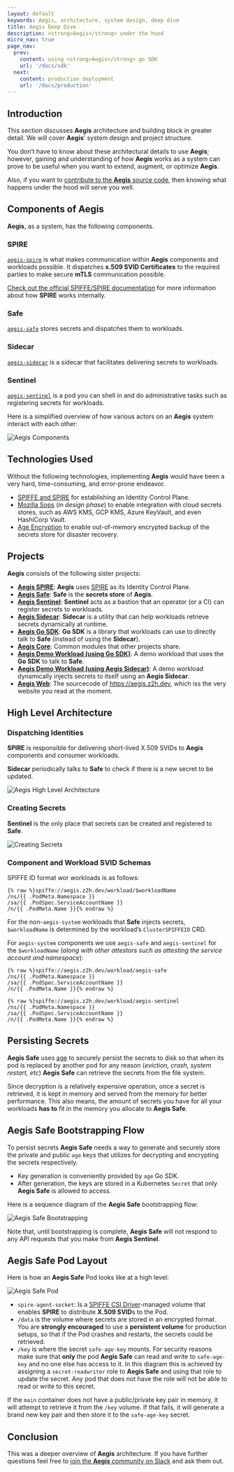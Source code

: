 ```yaml
---
layout: default
keywords: Aegis, architecture, system design, deep dive
title: Aegis Deep Dive
description: <strong>Aegis</strong> under the hood
micro_nav: true
page_nav:
  prev:
    content: using <strong>Aegis</strong> go SDK
    url: '/docs/sdk'
  next:
    content: production deployment 
    url: '/docs/production'
---
```


## Introduction

This section discusses **Aegis** architecture and building block in greater
detail. We will cover **Aegis**’ system design and project structure.

You don’t have to know about these architectural details to use **Aegis**;
however, gaining and understanding of how **Aegis** works as a system can
prove to be useful when you want to extend, augment, or optimize **Aegis**.

Also, if you want to [contribute to the **Aegis** source code][contributor],
then knowing what happens under the hood will serve you well.

[contributor]: http://localhost:4000/contact/#i-want-to-be-a-contributor

## Components of Aegis

**Aegis**, as a system, has the following components.

### SPIRE

[`aegis-spire`][aegis-spire] is what makes communication within **Aegis** 
components and workloads possible. It dispatches **x.509 SVID Certificates** 
to the required parties to make secure **mTLS** communication possible.

[Check out the official SPIFFE/SPIRE documentation][spiffe] for more information
about how **SPIRE** works internally.

[spiffe]: https://spiffe.io/

### Safe

[`aegis-safe`][safe] stores secrets and dispatches them to workloads.

### Sidecar

[`aegis-sidecar`][sidecar] is a sidecar that facilitates delivering secrets to workloads.

### Sentinel

[`aegis-sentinel`][sentinel] is a pod you can shell in and do administrative tasks such as
registering secrets for workloads.

[aegis-spire]: https://github.com/zerotohero-dev/aegis-spire
[safe]: https://github.com/zerotohero-dev/aegis-safe
[sidecar]: https://github.com/zerotohero-dev/aegis-sidecar
[sentinel]: https://github.com/zerotohero-dev/aegis-sentinel

Here is a simplified overview of how various actors on an **Aegis** system
interact with each other:

![Aegis Components](/assets/actors.jpg "Aegis Component Interaction")

## Technologies Used

Without the following technologies, implementing **Aegis** would have been a very
hard, time-consuming, and error-prone endeavor.

* [SPIFFE and SPIRE][spire] for establishing an Identity Control Plane.
* [Mozilla Sops][sops] (*in design phase*) to enable integration with cloud
  secrets stores, such as AWS KMS, GCP KMS, Azure KeyVault, and even HashiCorp
  Vault.
* [Age Encryption][age] to enable out-of-memory encrypted
  backup of the secrets store for disaster recovery.

[spire]: https://spiffe.io/ "SPIFFE: Secure Production Identity Framework for Everyone"
[sops]: https://github.com/mozilla/sops "Sops: Simple and flexible tool for managing secrets"
[age]: https://github.com/FiloSottile/age "Age: A secure and modern encryption tool"

## Projects

**Aegis** consists of the following sister projects:

* [**Aegis SPIRE**][aegis-spire]: **Aegis** uses [SPIRE][spire] as its Identity 
  Control Plane.
* [**Aegis Safe**][aegis-safe]: **Safe** is the **secrets store** of **Aegis**.
* [**Aegis Sentinel**][aegis-sentinel]: **Sentinel** acts as a bastion that an 
  operator (or a CI) can register secrets to workloads.
* [**Aegis Sidecar**][aegis-sidecar]: **Sidecar** is a utility that can help 
  workloads retrieve secrets dynamically at runtime.
* [**Aegis Go SDK**][aegis-sdk-go]: **Go SDK** is a library that workloads can 
  use to directly talk to **Safe** (instead of using the **Sidecar**).
* [**Aegis Core**][aegis-core]: Common modules that other projects share.
* [**Aegis Demo Workload (using Go SDK)**][aegis-workload-demo-using-sdk]: A 
  demo workload that uses the **Go SDK** to talk to **Safe**.
* [**Aegis Demo Workload (using Aegis Sidecar)**][aegis-workload-demo-using-sidecar]: 
  A demo workload dynamically injects secrets to itself using an **Aegis Sidecar**.
* [**Aegis Web**][aegis-web]: The sourcecode of <https://aegis.z2h.dev>, which
  iss the very website you read at the moment.

[aegis-core]: https://github.com/zerotohero-dev/aegis-core
[aegis-safe]: https://github.com/zerotohero-dev/aegis-safe
[aegis-sdk-go]: https://github.com/zerotohero-dev/aegis-sdk-go
[aegis-sentinel]: https://github.com/zerotohero-dev/aegis-sentinel
[aegis-sidecar]: https://github.com/zerotohero-dev/aegis-sidecar
[aegis-spire]: https://github.com/zerotohero-dev/aegis-spire
[aegis-web]: https://github.com/zerotohero-dev/aegis-web
[aegis-workload-demo-using-sdk]: https://github.com/zerotohero-dev/aegis-workload-demo-using-sdk
[aegis-workload-demo-using-sidecar]: https://github.com/zerotohero-dev/aegis-workload-demo-using-sidecar

## High Level Architecture

### Dispatching Identities

**SPIRE** is responsible for delivering short-lived X.509 SVIDs to **Aegis**
components and consumer workloads.

**Sidecar** periodically talks to **Safe** to check if there is a new secret
to be updated.

![Aegis High Level Architecture](/assets/aegis-hla.png "Aegis High Level Architecture")

### Creating Secrets

**Sentinel** is the only place that secrets can be created and registered
to **Safe**.

![Creating Secrets](/assets/aegis-create-secrets.png "Creating Secrets")

### Component and Workload SVID Schemas

SPIFFE ID format wor workloads is as follows:

```text
{% raw %}spiffe://aegis.z2h.dev/workload/$workloadName
/ns/{{ .PodMeta.Namespace }}
/sa/{{ .PodSpec.ServiceAccountName }}
/n/{{ .PodMeta.Name }}{% endraw %}
```

For the non-`aegis-system` workloads that **Safe** injects secrets,
`$workloadName` is determined by the workload’s `ClusterSPIFFEID` CRD.

For `aegis-system` components we use `aegis-safe` and `aegis-sentinel`
for the `$workloadName` (*along with other attestors such as attesting
the service account and namespace*):

```text
{% raw %}spiffe://aegis.z2h.dev/workload/aegis-safe
/ns/{{ .PodMeta.Namespace }}
/sa/{{ .PodSpec.ServiceAccountName }}
/n/{{ .PodMeta.Name }}{% endraw %}
```

```text
{% raw %}spiffe://aegis.z2h.dev/workload/aegis-sentinel
/ns/{{ .PodMeta.Namespace }}
/sa/{{ .PodSpec.ServiceAccountName }}
/n/{{ .PodMeta.Name }}{% endraw %}
```

## Persisting Secrets

**Aegis Safe** uses [age][age] to securely persist the secrets to disk so that
when its pod is replaced by another pod for any reason 
(*eviction, crash, system restart, etc*) **Aegis Safe** can retrieve the 
secrets from the file system.

Since decryption is a relatively expensive operation, once a secret is retrieved, 
it is kept in memory and served from the memory for better performance. This also
means, the amount of secrets you have for all your workloads **has to** fit in
the memory you allocate to **Aegis Safe**.

## **Aegis Safe** Bootstrapping Flow

To persist secrets **Aegis Safe** needs a way to generate and securely store
the private and public `age` keys that utilizes for decrypting and encrypting
the secrets respectively.

* Key generation is conveniently provided by `age` Go SDK.
* After generation, the keys are stored in a Kubernetes `Secret` that only
  **Aegis Safe** is allowed to access.

Here is a sequence diagram of the **Aegis Safe** bootstrapping flow:

![Aegis Safe Bootstrapping](/assets/bootstrap.jpg "Aegis Safe Bootstrapping Flow")

Note that, until bootstrapping is complete, **Aegis Safe** will not respond to
any API requests that you make from **Aegis Sentinel**.

[age]: https://github.com/FiloSottile/age

## **Aegis Safe** Pod Layout

Here is how an **Aegis Safe** Pod looks like at a high level:

![Aegis Safe Pod](/assets/crypto.jpg "Aegis Safe Pod")

* `spire-agent-socket`: Is a [SPIFFE CSI Driver][csi-driver]-managed volume that
  enables **SPIRE** to distribute **X.509 SVID**s to the Pod.
* `/data` is the volume where secrets are stored in an encrypted format. You are
  **strongly encouraged** to use a **persistent volume** for production setups,
  so that if the Pod crashes and restarts, the secrets could be retrieved.
* `/key` is where the secret `safe-age-key` mounts. For security reasons make
  sure that **only** the pod **Aegis Safe** can read and write to `safe-age-key`
  and no one else has access to it. In this diagram this is achieved by assigning
  a `secret-readwriter` role to **Aegis Safe** and using that role to update
  the secret. Any pod that does not have the role will not be able to read or
  write to this secret.

If the `main` container does not have a public/private key pair in memory, it
will attempt to retrieve it from the `/key` volume. If that fails, it will 
generate a brand new key pair and then store it to the `safe-age-key` secret.
 
[csi-driver]: https://github.com/spiffe/spiffe-csi

## Conclusion

This was a deeper overview of **Aegis** architecture. If you have further
questions feel free to [join the **Aegis** community on Slack][slack-invite]
and ask them out.

[slack-invite]: https://join.slack.com/t/aegis-6n41813/shared_invite/zt-1myzqdi6t-jTvuRd1zDLbHX0gN8VkCqg "Join aegis.slack.com"
